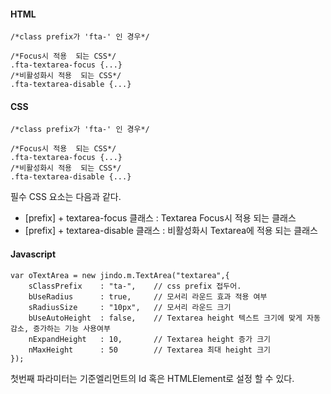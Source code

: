 #### HTML

	/*class prefix가 'fta-' 인 경우*/	
		
	/*Focus시 적용  되는 CSS*/
	.fta-textarea-focus {...}
	/*비활성화시 적용  되는 CSS*/
	.fta-textarea-disable {...}


#### CSS

	/*class prefix가 'fta-' 인 경우*/	
		
	/*Focus시 적용  되는 CSS*/
	.fta-textarea-focus {...}
	/*비활성화시 적용  되는 CSS*/
	.fta-textarea-disable {...}

필수 CSS 요소는 다음과 같다.<br />

* [prefix] + textarea-focus 클래스 : Textarea Focus시 적용 되는 클래스
* [prefix] + textarea-disable 클래스 : 비활성화시 Textarea에 적용 되는 클래스

#### Javascript

	var oTextArea = new jindo.m.TextArea("textarea",{
		sClassPrefix	: "ta-",	// css prefix 접두어.
		bUseRadius  	: true,		// 모서리 라운드 효과 적용 여부
		sRadiusSize		: "10px",	// 모서리 라운드 크기
		bUseAutoHeight	: false,	// Textarea height 텍스트 크기에 맞게 자동 감소, 증가하는 기능 사용여부 
		nExpandHeight	: 10,		// Textarea height 증가 크기 
		nMaxHeight		: 50		// Textarea 최대 height 크기
	});	

첫번째 파라미터는 기준엘리먼트의 Id 혹은 HTMLElement로 설정 할 수 있다.